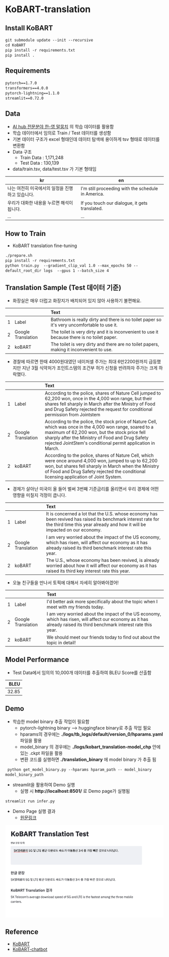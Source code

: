 # KoBART-translation

## Install KoBART
```
git submodule update --init --recursive
cd KoBART
pip install -r requirements.txt
pip install .
```

## Requirements
```
pytorch==1.7.0
transformers==4.0.0
pytorch-lightning==1.1.0
streamlit==0.72.0
```
## Data
- [AI hub 전문분야 한-영 말뭉치](https://aihub.or.kr/aidata/7974) 의 학습 데이터를 활용함
- 학습 데이터에서 임의로 Train / Test 데이터를 생성함
- 기본 데이터 구조가 excel 형태인데 데이터 탐색에 용이하게 tsv 형태로 데이터를 변환함
- Data 구조
    - Train Data : 1,171,248
    - Test Data : 130,139
- data/train.tsv, data/test.tsv 가 기본 형태임
  
| kr  | en |
|-------|--------|
|나는 여전히 미국에서의 일정을 진행하고 있습니다.| I'm still proceeding with the schedule in America. |  
|우리가 대화한 내용을 누르면 해석이 됩니다.|If you touch our dialogue, it gets translated.|
|...|...|

## How to Train
- KoBART translation fine-tuning
```
./prepare.sh
pip install -r requirements.txt
python train.py  --gradient_clip_val 1.0 --max_epochs 50 --default_root_dir logs  --gpus 1 --batch_size 4
```
## Translation Sample (Test 데이터 기준)
- 화장실은 매우 더럽고 화장지가 배치되어 있지 않아 사용하기 불편해요.

| ||Text|
|-------|:--------|:--------|
|1|Label|Bathroom is really dirty and there is no toilet paper so it's very uncomfortable to use it.|
|2|Google Translation|The toilet is very dirty and it is inconvenient to use it because there is no toilet paper.|
|2|koBART|The toilet is very dirty and there are no toilet papers, making it inconvenient to use.|

- 경찰에 따르면 한때 4000원대였던 네이처셀 주가는 최대 6만2200원까지 급등했지만 지난 3월 식약처가 조인트스템의 조건부 허가 신청을 반려하자 주가는 크게 하락했다.

| ||Text|
|-------|:--------|:--------|
|1|Label|According to the police, shares of Nature Cell jumped to 62,200 won, once in the 4,000 won range, but their shares fell sharply in March after the Ministry of Food and Drug Safety rejected the request for conditional permission from Jointstem|
|2|Google Translation|According to the police, the stock price of Nature Cell, which was once in the 4,000 won range, soared to a maximum of 62,200 won, but the stock price fell sharply after the Ministry of Food and Drug Safety rejected JointStem's conditional permit application in March.|
|2|koBART|According to the police, shares of Nature Cell, which were once around 4,000 won, jumped to up to 62,200 won, but shares fell sharply in March when the Ministry of Food and Drug Safety rejected the conditional licensing application of Joint System.|

- 경제가 살아난 미국이 올 들어 벌써 3번째 기준금리를 올리면서 우리 경제에 어떤 영향을 미칠지 걱정이 큽니다.

| ||Text|
|-------|:--------|:--------|
|1|Label|It is concerned a lot that the U.S. whose economy has been revived has raised its benchmark interest rate for the third time this year already and how it will be impacted on our economy.|
|2|Google Translation|I am very worried about the impact of the US economy, which has risen, will affect our economy as it has already raised its third benchmark interest rate this year.|
|2|koBART|The U.S., whose economy has been revived, is already worried about how it will affect our economy as it has raised its third key interest rate this year.|

- 오늘 친구들을 만나서 토픽에 대해서 자세히 알아봐야겠어!

| ||Text|
|-------|:--------|:--------|
|1|Label|I'd better ask more specifically about the topic when I meet with my friends today.|
|2|Google Translation|I am very worried about the impact of the US economy, which has risen, will affect our economy as it has already raised its third benchmark interest rate this year.|
|2|koBART|We should meet our friends today to find out about the topic in detail!|

## Model Performance
- Test Data에서 임의의 10,000개 데이터를 추출하여 BLEU Score를 산출함
  
|BLEU|
|-------:|
|32.85|

## Demo
- 학습한 model binary 추출 작업이 필요함
   - pytorch-lightning binary --> huggingface binary로 추출 작업 필요
   - hparams의 경우에는 <b>./logs/tb_logs/default/version_0/hparams.yaml</b> 파일을 활용
   - model_binary 의 경우에는 <b>./logs/kobart_translation-model_chp</b> 안에 있는 .ckpt 파일을 활용
   - 변환 코드를 실행하면 <b>./translation_binary</b> 에 model binary 가 추출 됨
  
```
 python get_model_binary.py --hparams hparam_path -- model_binary model_binary_path
```

- streamlit을 활용하여 Demo 실행
    - 실행 시 <b>http://localhost:8501/</b> 로 Demo page가 실행됨
```
streamlit run infer.py
```

- Demo Page 실행 결과
  - [원문링크](http://www.bloter.net/archives/499096)
  
<img src="imgs/demo.png" alt="drawing" style="width:600px;"/>

## Reference
- [KoBART](https://github.com/SKT-AI/KoBART)
- [KoBART-chatbot](https://github.com/haven-jeon/KoBART-chatbot)